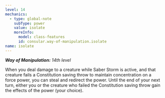```yaml
---
level: 14
mechanics:
  - type: global-note
    subType: power
    value: isolate
    moreInfo:
      model: class-features
      id: consular.way-of-manipulation.isolate
name: isolate
---
```

_**Way of Manipulation:** 14th level_
When you deal damage to a creature while Saber Storm is active, and that creature fails a Constitution saving throw to maintain concentration on a force power, you can steal and redirect the power. Until the end of your next turn, either you or the creature who failed the Constitution saving throw gain the effects of the power (your choice).